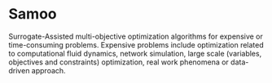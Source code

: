 # Samoo
Surrogate-Assisted multi-objective optimization algorithms for expensive or time-consuming problems. Expensive problems include optimization related to computational fluid dynamics, network simulation, large scale (variables, objectives and constraints) optimization, real work phenomena or data-driven approach. 
